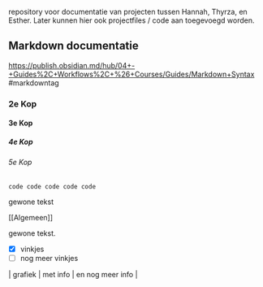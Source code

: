 repository voor documentatie van projecten tussen Hannah, Thyrza, en Esther. Later kunnen hier ook projectfiles / code aan toegevoegd worden.

## Markdown documentatie
https://publish.obsidian.md/hub/04+-+Guides%2C+Workflows%2C+%26+Courses/Guides/Markdown+Syntax
#markdowntag
### 2e Kop

#### 3e Kop

##### 4e Kop

###### 5e Kop

`code code code code code`

gewone tekst

[[Algemeen]]

gewone tekst.

- [x] vinkjes
- [ ] nog meer vinkjes

| grafiek | met info | en nog meer info |





